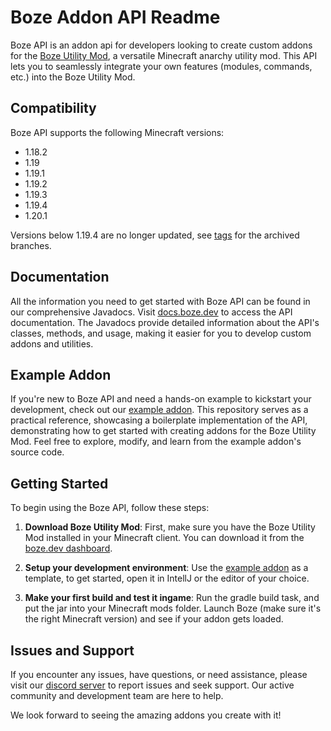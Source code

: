 # Boze Addon API Readme
Boze API is an addon api for developers looking to create custom addons for the [Boze Utility Mod](https://boze.dev/), a versatile Minecraft anarchy utility mod. This API lets you to seamlessly integrate your own features (modules, commands, etc.) into the Boze Utility Mod.

## Compatibility
Boze API supports the following Minecraft versions:

- 1.18.2
- 1.19
- 1.19.1
- 1.19.2
- 1.19.3
- 1.19.4
- 1.20.1

Versions below 1.19.4 are no longer updated, see [tags](https://github.com/boze-dev/addon-api/tags) for the archived branches.

## Documentation
All the information you need to get started with Boze API can be found in our comprehensive Javadocs. Visit [docs.boze.dev](https://docs.boze.dev/) to access the API documentation. The Javadocs provide detailed information about the API's classes, methods, and usage, making it easier for you to develop custom addons and utilities.

## Example Addon
If you're new to Boze API and need a hands-on example to kickstart your development, check out our [example addon](https://github.com/boze-dev/example-addon). This repository serves as a practical reference, showcasing a boilerplate implementation of the API, demonstrating how to get started with creating addons for the Boze Utility Mod. Feel free to explore, modify, and learn from the example addon's source code.

## Getting Started
To begin using the Boze API, follow these steps:

1. **Download Boze Utility Mod**: First, make sure you have the Boze Utility Mod installed in your Minecraft client. You can download it from the [boze.dev dashboard](https://boze.dev/dashboard).

2. **Setup your development environment**: Use the [example addon](https://github.com/boze-dev/example-addon) as a template, to get started, open it in IntellJ or the editor of your choice.

3. **Make your first build and test it ingame**: Run the gradle build task, and put the jar into your Minecraft mods folder. Launch Boze (make sure it's the right Minecraft version) and see if your addon gets loaded.

## Issues and Support
If you encounter any issues, have questions, or need assistance, please visit our [discord server](https://discord.gg/unyhSbS5G6
) to report issues and seek support. Our active community and development team are here to help.

We look forward to seeing the amazing addons you create with it!

